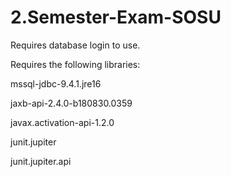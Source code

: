 # 2.Semester-Exam-SOSU
Requires database login to use.

Requires the following libraries:

mssql-jdbc-9.4.1.jre16

jaxb-api-2.4.0-b180830.0359

javax.activation-api-1.2.0

junit.jupiter

junit.jupiter.api
